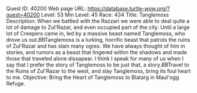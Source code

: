 Quest ID: 40200
Web page URL: https://database.turtle-wow.org/?quest=40200
Level: 53
Min Level: 45
Race: 434
Title: Tanglemoss
Description: When we battled with the Razzari we were able to deal quite a lot of damage to Zul'Razar, and even occupied part of the city. Until a large lot of Creepers came in, led by a massive beast named Tanglemoss, who drove us out.$B$BTanglemoss is a lurking, horrific beast that patrols the ruins of Zul'Razar and has slain many ogres. We have always thought of him in stories, and rumors as a beast that lingered within the shadows and made those that traveled alone dissapear. I think I speak for many of us when I say that I prefer the story of Tanglemoss to be just that, a story.$B$BTravel to the Ruins of Zul'Razar to the west, and slay Tanglemoss, bring its foul heart to me.
Objective: Bring the Heart of Tanglemoss to Blatarg in Maul'ogg Refuge.
